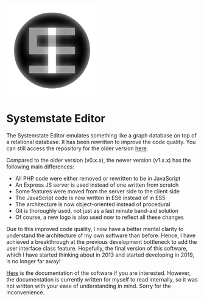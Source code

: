 ![Systemstate Editor](views/resources/logo.png)
# Systemstate Editor

The Systemstate Editor emulates something like a graph database on top of a relational database. It has been rewritten to improve the code quality. You can still access the repository for the older version [here](https://github.com/Ivan-Law-Kin-Chau/systemstate-old). 

Compared to the older version (v0.x.x), the newer version (v1.x.x) has the following main differences: 
 - All PHP code were either removed or rewritten to be in JavaScript
 - An Express JS server is used instead of one written from scratch
 - Some features were moved from the server side to the client side
 - The JavaScript code is now written in ES6 instead of in ES5
 - The architecture is now object-oriented instead of procedural
 - Git is thoroughly used, not just as a last minute band-aid solution
 - Of course, a new logo is also used now to reflect all these changes

Due to this improved code quality, I now have a better mental clarity to understand the architecture of my own software than before. Hence, I have achieved a breakthrough at the previous development bottleneck to add the user interface class feature. Hopefully, the final version of this software, which I have started thinking about in 2013 and started developing in 2019, is no longer far away! 

[Here](views/resources/documentations.html) is the documentation of the software if you are interested. However, the documentation is currently written for myself to read internally, so it was not written with your ease of understanding in mind. Sorry for the inconvenience. 